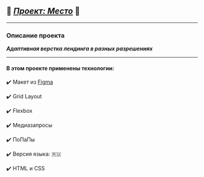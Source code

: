 ## :steam_locomotive: [***Проект: Место***](https://andreyrazumov.github.io/mesto-project/ "Проект: Место") :steam_locomotive:
____

### Описание проекта

***Адаптивная верстка лендинга в разных разрешениях***
____
#### В этом проекте применены технологии:

:heavy_check_mark: Макет из [Figma](https://www.figma.com/file/2cn9N9jSkmxD84oJik7xL7/JavaScript.-Sprint-4)

:heavy_check_mark: Grid Layout

:heavy_check_mark: Flexbox

:heavy_check_mark: Медиазапросы

:heavy_check_mark: ПоПаПы

:heavy_check_mark: Версия языка: :ru:

:heavy_check_mark:  HTML и CSS

